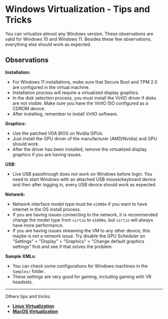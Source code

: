 # Windows Virtualization - Tips and Tricks

You can virtualize almost any Windows version. These observations are valid for Windows 10 and Windows 11. Besides these few observations, everything else should work as expected.

## Observations

**Installation:**

- For Windows 11 installations, make sure that Secure Boot and TPM 2.0 are configured in the virtual machine.
- Installation process will require a virtualized display graphics.
- In the disk selection process, you must install the VirtIO driver if disks are not visible. Make sure you have the VirtIO ISO configured as a CDROM device.
- After installing, remember to install VirtIO software.

**Graphics:**

- Use the patched VGA BIOS on Nvidia GPUs.
- Just install the GPU driver of the manufacturer (AMD/Nvidia) and GPU should work.
- After the driver has been installed, remove the virtualized display graphics if you are having issues.

**USB:**

- Live USB passthrough does not work on Windows before login. You need to start Windows with an attached USB mouse/keyboard device and then after logging in, every USB device should work as expected.

**Network:**

- Network interface model type must be ``e1000e`` if you want to have internet in the OS install process.
- If you are having issues connecting to the network, it is recommended change the model type from ``virtio`` to ``e1000e``, but ``virtio`` will always have more performance. 
- If you are having issues streaming the VM to any other device, this maybe is not a network issue. Try disable the GPU Scheduler on "Settings" > "Display" > "Graphics" > "Change default graphics settings" first and see if that solves the problem.

**Sample XMLs:**

- You can check some configurations for Windows machines in the ``Samples/`` folder.
- These settings are very good for gaming, including gaming with VR headsets.

----

Others tips and tricks:

- **[Linux Virtualization](6%20-%20Linux%20Virtualization.md)**
- **[MacOS Virtualization](8%20-%20MacOS%20Virtualization.md)**
